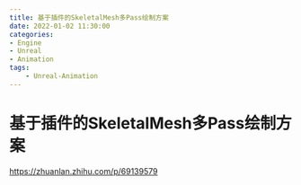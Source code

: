 ```yaml
---
title: 基于插件的SkeletalMesh多Pass绘制方案
date: 2022-01-02 11:30:00
categories:
- Engine
- Unreal
- Animation
tags:
    - Unreal-Animation
---
```


# 基于插件的SkeletalMesh多Pass绘制方案

https://zhuanlan.zhihu.com/p/69139579